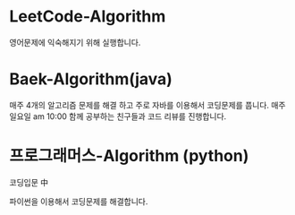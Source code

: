 # LeetCode-Algorithm
영어문제에 익숙해지기 위해 실행합니다.

# Baek-Algorithm(java)
매주 4개의 알고리즘 문제를 해결 하고 주로 자바를 이용해서 코딩문제를 풉니다.
매주 일요일 am 10:00  함께 공부하는 친구들과 코드 리뷰를 진행합니다.

# 프로그래머스-Algorithm (python)
코딩입문 中


파이썬을 이용해서 코딩문제를 해결합니다.
